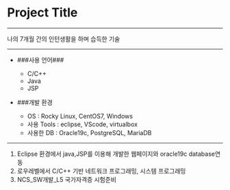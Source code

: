 # Project Title 
___
나의 7개월 간의 인턴생활을 하며 습득한 기술
___
+ ###사용 언어###
  + C/C++
  + Java
  + JSP

+ ###개발 환경
  + OS          : Rocky Linux, CentOS7, Windows
  + 사용 Tools  : eclipse, VScode, virtualbox
  + 사용한 DB   : Oracle19c, PostgreSQL, MariaDB
___


1. Eclipse 환경에서 java,JSP를 이용해 개발한 웹페이지와 oracle19c database연동
2. 로우레벨에서 C/C++ 기반 네트워크 프로그래밍, 시스템 프로그래밍 
3. NCS_SW개발_L5 국가자격증 시험준비

